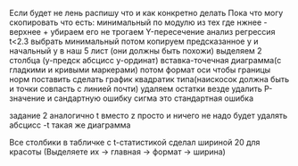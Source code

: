 Если будет не лень распишу что и как конкретно делать
Пока что могу скопировать что есть:
минимальный по модулю из тех где нжнее - верхнее +
убираем его
не трогаем Y-пересечение
анализ регрессия
t<2.3 выбрать минимальный
потом копируем предсказанное y и начальный y в наш 5 лист
(они должны быть похожи)
выделяем 2 столбца (y-предск абсцисс y-ординат)
вставка-точечная диаграмма(с гладкими и кривыми маркерами)
потом формат оси чтобы границы норм поставить
сделать график квадратик типа(наискосок должна быть и точки совпасть с линией почти)
удаляем остатки везде
удалить P-значение и сандартную ошибку
сигма это стандартная ошибка


задание 2 аналогично t вместо z просто
и ничего не надо будет удалять
абсцисс -t
такая же диаграмма

Все столбики в табличке с t-статистикой сделал шириной 20 для красоты
(Выделяете их -> главная -> формат -> ширина)